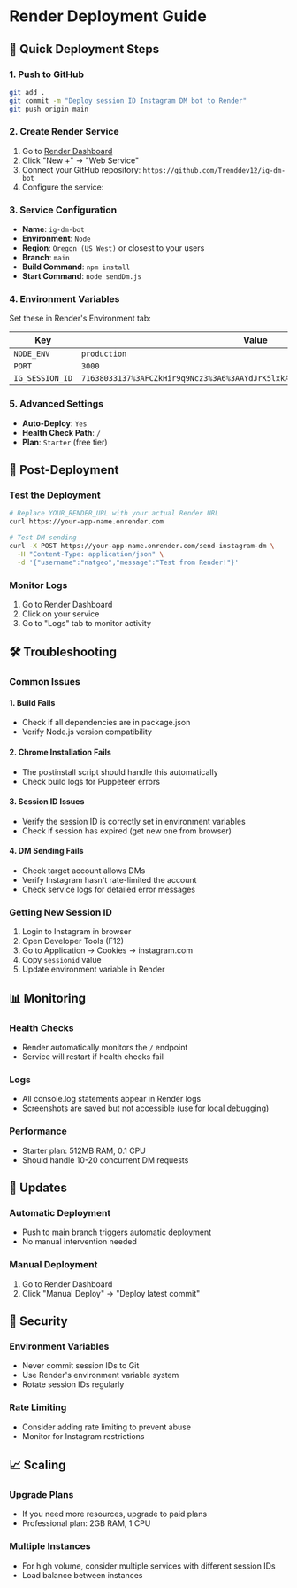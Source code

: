 # Render Deployment Guide

## 🚀 Quick Deployment Steps

### 1. Push to GitHub
```bash
git add .
git commit -m "Deploy session ID Instagram DM bot to Render"
git push origin main
```

### 2. Create Render Service
1. Go to [Render Dashboard](https://dashboard.render.com)
2. Click "New +" → "Web Service"
3. Connect your GitHub repository: `https://github.com/Trenddev12/ig-dm-bot`
4. Configure the service:

### 3. Service Configuration
- **Name**: `ig-dm-bot`
- **Environment**: `Node`
- **Region**: `Oregon (US West)` or closest to your users
- **Branch**: `main`
- **Build Command**: `npm install`
- **Start Command**: `node sendDm.js`

### 4. Environment Variables
Set these in Render's Environment tab:

| Key | Value |
|-----|-------|
| `NODE_ENV` | `production` |
| `PORT` | `3000` |
| `IG_SESSION_ID` | `71638033137%3AFCZkHir9q9Ncz3%3A6%3AAYdJrK5lxkAFFunzXHWw_4Z92fQrbcy95UFG4gVzmQ` |

### 5. Advanced Settings
- **Auto-Deploy**: `Yes`
- **Health Check Path**: `/`
- **Plan**: `Starter` (free tier)

## 🔧 Post-Deployment

### Test the Deployment
```bash
# Replace YOUR_RENDER_URL with your actual Render URL
curl https://your-app-name.onrender.com

# Test DM sending
curl -X POST https://your-app-name.onrender.com/send-instagram-dm \
  -H "Content-Type: application/json" \
  -d '{"username":"natgeo","message":"Test from Render!"}'
```

### Monitor Logs
1. Go to Render Dashboard
2. Click on your service
3. Go to "Logs" tab to monitor activity

## 🛠️ Troubleshooting

### Common Issues

#### 1. Build Fails
- Check if all dependencies are in package.json
- Verify Node.js version compatibility

#### 2. Chrome Installation Fails
- The postinstall script should handle this automatically
- Check build logs for Puppeteer errors

#### 3. Session ID Issues
- Verify the session ID is correctly set in environment variables
- Check if session has expired (get new one from browser)

#### 4. DM Sending Fails
- Check target account allows DMs
- Verify Instagram hasn't rate-limited the account
- Check service logs for detailed error messages

### Getting New Session ID
1. Login to Instagram in browser
2. Open Developer Tools (F12)
3. Go to Application → Cookies → instagram.com
4. Copy `sessionid` value
5. Update environment variable in Render

## 📊 Monitoring

### Health Checks
- Render automatically monitors the `/` endpoint
- Service will restart if health checks fail

### Logs
- All console.log statements appear in Render logs
- Screenshots are saved but not accessible (use for local debugging)

### Performance
- Starter plan: 512MB RAM, 0.1 CPU
- Should handle 10-20 concurrent DM requests

## 🔄 Updates

### Automatic Deployment
- Push to main branch triggers automatic deployment
- No manual intervention needed

### Manual Deployment
1. Go to Render Dashboard
2. Click "Manual Deploy" → "Deploy latest commit"

## 🔐 Security

### Environment Variables
- Never commit session IDs to Git
- Use Render's environment variable system
- Rotate session IDs regularly

### Rate Limiting
- Consider adding rate limiting to prevent abuse
- Monitor for Instagram restrictions

## 📈 Scaling

### Upgrade Plans
- If you need more resources, upgrade to paid plans
- Professional plan: 2GB RAM, 1 CPU

### Multiple Instances
- For high volume, consider multiple services with different session IDs
- Load balance between instances
